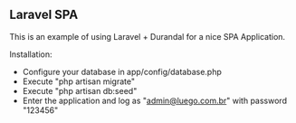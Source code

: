 ## Laravel SPA

This is an example of using Laravel + Durandal for a nice SPA Application.

Installation:

* Configure your database in app/config/database.php
* Execute "php artisan migrate"
* Execute "php artisan db:seed"
* Enter the application and log as "admin@luego.com.br" with password "123456"
